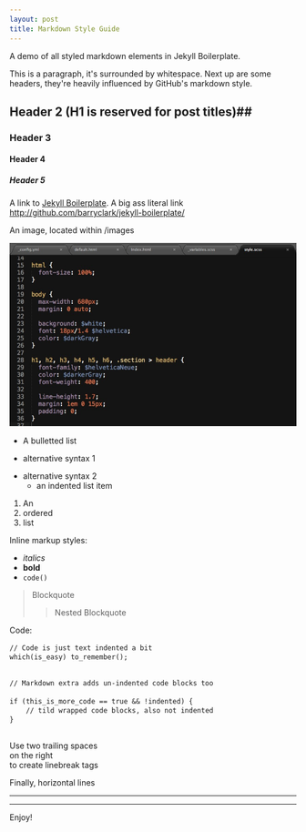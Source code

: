 ```yaml
---
layout: post
title: Markdown Style Guide
---
```


A demo of all styled markdown elements in Jekyll Boilerplate. 

This is a paragraph, it's surrounded by whitespace. Next up are some headers, they're heavily influenced by GitHub's markdown style.

## Header 2 (H1 is reserved for post titles)##
### Header 3 ###
#### Header 4 ####
##### Header 5 #####
 
A link to [Jekyll Boilerplate](http://github.com/barryclark/jekyll-boilerplate/). A big ass literal link <http://github.com/barryclark/jekyll-boilerplate/>
  
An image, located within /images

![an image alt text](/images/omg-code.jpg "an image title")

* A bulletted list
- alternative syntax 1
+ alternative syntax 2
  - an indented list item
 
1. An
2. ordered
3. list

Inline markup styles: 

- _italics_
- **bold**
- `code()` 
 
> Blockquote
>> Nested Blockquote 
 
Code:
 
    // Code is just text indented a bit
    which(is_easy) to_remember();
 
~~~
 
// Markdown extra adds un-indented code blocks too
 
if (this_is_more_code == true && !indented) {
    // tild wrapped code blocks, also not indented
}
 
~~~
 
Use two trailing spaces  
on the right  
to create linebreak tags  
 
Finally, horizontal lines
 
----
****

Enjoy!